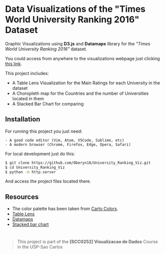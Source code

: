# Data Visualizations of the "Times World University Ranking 2016" Dataset

Graphic Visualizations using **D3.js** and **Datamaps** library for the *"Times World University Ranking 2016"* dataset.

You could access from anywhere to the visualizations webpage just clicking [this link](https://carloscordova18.github.io/University_Ranking_Viz/).

This project includes:
  - A Table Lens Visualization for the Main Ratings for each University in the dataset
  - A Choropleth map for the Countries and the number of Universities located in them
  - A Stacked Bar Chart for comparing 

## Installation

For running this project you just need:

    - A good code editor (Vim, Atom, VSCode, Sublime, etc)
    - A modern browser (Chrome, Firefox, Edge, Opera, Safari)

For local development just do this:

```sh
$ git clone https://github.com/Oberyn18/University_Ranking_Viz.git
$ cd University_Ranking_Viz
$ python -m http.server
```
And access the project files located there.

## Resources
- The color palette has been taken from [Carto Colors](carto.com/carto-colors/).
- [Table Lens](http://bl.ocks.org/jfreels/6734025)
- [Datamaps](https://github.com/markmarkoh/datamaps/blob/master/README.md#getting-started)
- [Stacked bar chart](https://bl.ocks.org/mbostock/3886208)


#
> This project is part of the **[SCC0252] Visualizacao de Dados** Course in the USP-Sao Carlos
